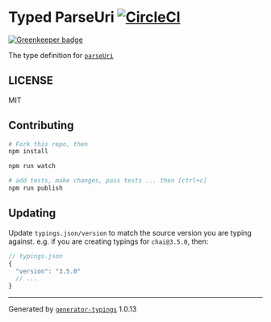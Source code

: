 # Typed ParseUri  [![CircleCI](https://circleci.com/gh/effervescentia/typed-parseUri.svg?style=svg)](https://circleci.com/gh/effervescentia/typed-parseUri)

[![Greenkeeper badge](https://badges.greenkeeper.io/effervescentia/typed-parseUri.svg)](https://greenkeeper.io/)


The type definition for [`parseUri`](https://github.com/franzenzenhofer/parseUri.git)

## LICENSE

MIT

## Contributing

```sh
# Fork this repo, then
npm install

npm run watch

# add tests, make changes, pass tests ... then [ctrl+c]
npm run publish
```

## Updating

Update `typings.json/version` to match the source version you are typing against.
e.g. if you are creating typings for `chai@3.5.0`, then:

```js
// typings.json
{
  "version": "3.5.0"
  // ...
}
```

----

Generated by [`generator-typings`](https://github.com/typings/generator-typings) 1.0.13
